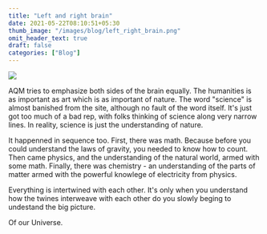 ```yaml
---
title: "Left and right brain"
date: 2021-05-22T08:10:51+05:30
thumb_image: "/images/blog/left_right_brain.png"
omit_header_text: true
draft: false
categories: ["Blog"]
---
```


![](/images/blog/left_right_brain.png)

AQM tries to emphasize both sides of the brain equally. The humanities is as important as art which is as important of nature. The word "science" is almost banished from the site, although no fault of the word itself. It's just got too much of a bad rep, with folks thinking of science along very narrow lines. In reality, science is just the understanding of nature. 

It happenned in sequence too. First, there was math. Because before you could understand the laws of gravity, you needed to know how to count. Then came physics, and the understanding of the natural world, armed with some math. Finally, there was chemistry - an understanding of the parts of matter armed with the powerful knowlege of electricity from physics. 

Everything is intertwined with each other. It's only when you understand how the twines interweave with each other do you slowly beging to undestand the big picture.

Of our Universe. 

